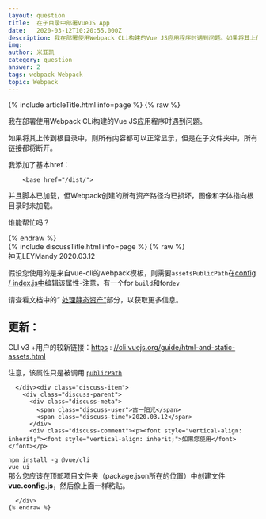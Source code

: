```yaml
---
layout: question
title:  在子目录中部署VueJS App
date:   2020-03-12T10:20:55.000Z
description: 我在部署使用Webpack CLi构建的Vue JS应用程序时遇到问题。如果将其上传到根目录中，则所有内容都可以正常显示，但是在子文件夹中，所有链接都...
img: 
author: 米亚凯
category: question
answer: 2
tags: webpack Webpack
topic: Webpack
---
```

<div class="article-root">
  <div class="article">
    {% include articleTitle.html info=page %}
    {% raw %}
    <div class="article-content"><p><font style="vertical-align: inherit;"><font style="vertical-align: inherit;">我在部署使用Webpack CLi构建的Vue JS应用程序时遇到问题。</font></font></p>

<p><font style="vertical-align: inherit;"><font style="vertical-align: inherit;">如果将其上传到根目录中，则所有内容都可以正常显示，但是在子文件夹中，所有链接都将断开。</font></font></p>

<p><font style="vertical-align: inherit;"><font style="vertical-align: inherit;">我添加了基本href：</font></font></p>

<pre><code>    &lt;base href="/dist/"&gt;
</code></pre>

<p><font style="vertical-align: inherit;"><font style="vertical-align: inherit;">并且脚本已加载，但Webpack创建的所有资产路径均已损坏，图像和字体指向根目录时未加载。</font></font></p>

<p><font style="vertical-align: inherit;"><font style="vertical-align: inherit;">谁能帮忙吗？</font></font></p></div>
    {% endraw %}
  </div>

  <div class="discuss-wrapper">
    {% include discussTitle.html info=page %}
    {% raw %}
    <div class="discuss-item">
        <div class="discuss-parent">
          <div class="discuss-meta">
            <span class="discuss-user">神无LEYMandy</span>
            <span class="discuss-time">2020.03.12</span>
          </div>
          <div class="discuss-comment"><p><font style="vertical-align: inherit;"><font style="vertical-align: inherit;">假设您使用的是来自vue-cli的webpack模板，则需要</font></font><code>assetsPublicPath</code><font style="vertical-align: inherit;"><font style="vertical-align: inherit;">在</font></font><a href="https://github.com/vuejs-templates/webpack/blob/2e7aad5a3f9ebf1c249a68ca1a8fbd6ebeac5bcc/template/config/index.js#L10" rel="noreferrer"><font style="vertical-align: inherit;"><font style="vertical-align: inherit;">config / index.js中</font></font></a><font style="vertical-align: inherit;"><font style="vertical-align: inherit;">编辑该</font><font style="vertical-align: inherit;">属性</font><font style="vertical-align: inherit;">-注意，有一个for </font></font><code>build</code><font style="vertical-align: inherit;"><font style="vertical-align: inherit;">和for</font></font><code>dev</code></p>

<p><font style="vertical-align: inherit;"><font style="vertical-align: inherit;">请查看</font><font style="vertical-align: inherit;">文档中的“ </font></font><a href="http://vuejs-templates.github.io/webpack/static.html" rel="noreferrer"><font style="vertical-align: inherit;"><font style="vertical-align: inherit;">处理静态资产”</font></font></a><font style="vertical-align: inherit;"><font style="vertical-align: inherit;">部分，以获取更多信息。</font></font></p>

<h2><font style="vertical-align: inherit;"><font style="vertical-align: inherit;">更新：</font></font></h2>

<p><font style="vertical-align: inherit;"><font style="vertical-align: inherit;">CLI v3 +用户的较新链接：</font><a href="https://cli.vuejs.org/guide/html-and-static-assets.html" rel="noreferrer"><font style="vertical-align: inherit;">https</font></a><font style="vertical-align: inherit;"> : </font></font><a href="https://cli.vuejs.org/guide/html-and-static-assets.html" rel="noreferrer"><font style="vertical-align: inherit;"><font style="vertical-align: inherit;">//cli.vuejs.org/guide/html-and-static-assets.html</font></font></a></p>

<p><font style="vertical-align: inherit;"><font style="vertical-align: inherit;">注意，该属性只是被调用 </font></font><a href="https://cli.vuejs.org/config/#publicpath" rel="noreferrer"><code>publicPath</code></a></p></div>
        </div>
        
      </div><div class="discuss-item">
        <div class="discuss-parent">
          <div class="discuss-meta">
            <span class="discuss-user">古一阳光</span>
            <span class="discuss-time">2020.03.12</span>
          </div>
          <div class="discuss-comment"><p><font style="vertical-align: inherit;"><font style="vertical-align: inherit;">如果您使用</font></font></p>

<p><code>npm install -g @vue/cli
vue ui
</code><font style="vertical-align: inherit;"><font style="vertical-align: inherit;">
那么您应该</font><font style="vertical-align: inherit;">在顶部项目文件夹（package.json所在的位置）中</font><font style="vertical-align: inherit;">创建文件</font></font><strong><font style="vertical-align: inherit;"><font style="vertical-align: inherit;">vue.config.js</font></font></strong><font style="vertical-align: inherit;"><font style="vertical-align: inherit;">，</font><font style="vertical-align: inherit;">然后</font><font style="vertical-align: inherit;">像上面一样粘贴。</font></font></p></div>
        </div>
        
      </div>
    {% endraw %}
  </div>
<div>
